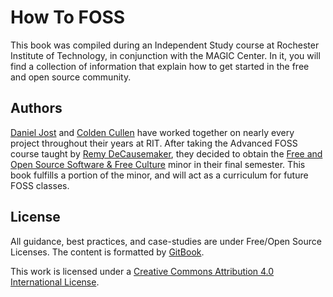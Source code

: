 # How To FOSS

This book was compiled during an Independent Study course at Rochester Institute of Technology, in conjunction with the MAGIC Center. In it, you will find a collection of information that explain how to get started in the free and open source community.

## Authors

[Daniel Jost](https://github.com/PxlBuzzard) and [Colden Cullen](https://github.com/ColdenCullen) have worked together on nearly every project throughout their years at RIT. After taking the Advanced FOSS course taught by [Remy DeCausemaker](https://github.com/decause), they decided to obtain the [Free and Open Source Software & Free Culture](http://magic.rit.edu/foss/minor.html) minor in their final semester. This book fulfills a portion of the minor, and will act as a curriculum for future FOSS classes.

## License

All guidance, best practices, and case-studies are under Free/Open Source Licenses. The content is formatted by [GitBook](https://github.com/GitbookIO/gitbook).

This work is licensed under a [Creative Commons Attribution 4.0 International License](http://creativecommons.org/licenses/by/4.0/).
